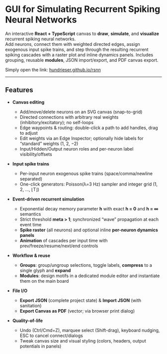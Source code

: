 # GUI for Simulating Recurrent Spiking Neural Networks

An interactive **React + TypeScript** canvas to **draw**, **simulate**, and **visualize** recurrent spiking neural networks.  
Add neurons, connect them with weighted directed edges, assign exogenous input spike trains, and step through the resulting recurrent spiking cascades with a raster plot and inline dynamics panels. Includes grouping, reusable **modules**, JSON import/export, and PDF canvas export.

Simply open the link: [hundrieser.github.io/rsnn](https://hundrieser.github.io/rsnn) 

---

## Features

- **Canvas editing**
  - Add/move/delete neurons on an SVG canvas (snap-to-grid)
  - Directed connections with arbitrary real weights (inhibitory/excitatory); no self-loops
  - Edge waypoints & routing: double-click a path to add handles, drag to adjust
  - Edit weights via an Edge Inspector; optionally hide labels for “standard” weights (1, 2, −2)
  - Input/Hidden/Output neuron roles and per-neuron label visibility/offsets

- **Input spike trains**
  - Per-input neuron exogenous spike trains (space/comma/newline separated)
  - One-click generators: Poisson(λ=3 Hz) sampler and integer grid (1, 2, …, ⌊T⌋)

- **Event-driven recurrent simulation**
  - Exponential decay memory parameter **h** with exact **h = 0** and **h = ∞** semantics
  - Strict threshold **meta > 1**; synchronized “wave” propagation at each event time
  - **Spike raster** (all neurons) and optional inline **per-neuron dynamics panels**
  - **Animation** of cascades per input time with prev/freeze/resume/next/end controls

- **Workflow & reuse**
  - **Groups**: group/ungroup selections, toggle labels, **compress** to a single glyph and **expand**
  - **Modules**: design motifs in a dedicated module editor and instantiate them on the main board

- **File I/O**
  - **Export JSON** (complete project state) & **Import JSON** (with sanitation)
  - **Export Canvas as PDF** (vector; via browser print dialog)

- **Quality-of-life**
  - Undo (Ctrl/Cmd+Z), marquee select (Shift-drag), keyboard nudging, ESC to cancel connect/dialogs
  - Tweak canvas size and visual styling (colors, headers, output potentials in panels)

